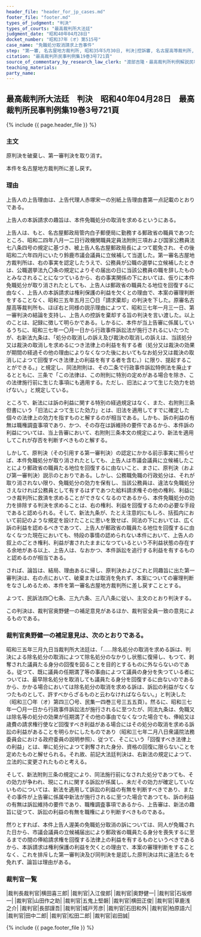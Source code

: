 ```yaml
---
header_file: "header_for_jp_cases.md"
footer_file: "footer.md"
types_of_judgment: "判決"
types_of_courts: "最高裁判所大法廷"
judgment_date: "昭和40年04月28日"
docket_number: "昭和37年（オ）第515号"
case_name: "免職処分取消請求上告事件"
step: "第一審, 名古屋地方裁判所, 昭和35年5月30日, 判決|控訴審, 名古屋高等裁判所, 昭和35年（ネ）第365号, 昭和37年1月31日, 判決|上告審, 最高裁判所第三小法廷, 昭和37年（オ）第515号, 昭和40年4月28日, 判決"
citation: "最高裁判所民事判例集19巻3号721頁"
source_of_commentary_by_research_law_clerk: "渡部吉隆・最高裁判所判例解説民事篇昭和40年度135頁"
teaching_materials:
party_name:
---
```


## 最高裁判所大法廷　判決　昭和40年04月28日　最高裁判所民事判例集19巻3号721頁

{% include {{ page.header_file }}  %}




### 主文



原判決を破棄し、第一審判決を取り消す。

本件を名古屋地方裁判所に差し戻す。





### 理由



上告人の上告理由は、上告代理人赤塚宋一の別紙上告理由書第一点記載のとおりである。

上告人の本訴請求の趣旨は、本件免職処分の取消を求めるというにある。

上告人は、もと、名古屋郵政局管内白子郵便局に勤務する郵政省の職員であつたところ、昭和二四年八月一二日行政機関職員定員法附則三項および国家公務員法七八条四号の規定に基づき、被上告人名古屋郵政局長によつて罷免され、その後昭和二六年四月にいたり鈴鹿市議会議員に立候補して当選した。第一審名古屋地方裁判所は、右の事実を認定したうえで、公務員が公職の選挙に立候補したときは、公職選挙法九〇条の規定によりその届出の日に当該公務員の職を辞したものとみなされることになつているから、右の事実関係の下においては、仮りに本件免職処分が取り消されたとしても、上告人は郵政省の職員たる地位を回復するに由なく、上告人の本訴請求は権利保護の利益を欠くとの理由で、本案の審理判断をすることなく、昭和三五年五月三〇日「請求棄却」の判決を下した。原審名古屋高等裁判所も、ほぼ右と同様の説示理由によつて、昭和三七年一月三一日、第一審判決の結論を支持し、上告人の控訴を棄却する旨の判決を言い渡した。以上のことは、記録に徴して明らかである。しかるに、本件が当上告審に係属しているうちに、昭和三七年一〇月一日から行政事件訴訟法が施行されるにいたつたが、右新法九条は、「処分の取消しの訴え及び裁決の取消しの訴えは、当該処分又は裁決の取消しを求めるにつき法律上の利益を有する者（処分又は裁決の効果が期間の経過その他の理由によりなくなつた後においてもなお処分又は裁決の取消しによつて回復すべき法律上の利益を有する者を含む。）に限り、提起することができる。」と規定し、同法附則は、その二条で行政事件訴訟特例法を廃止するとともに、三条で「この法律は、この附則に特別の定めがある場合を除き、この法律施行前に生じた事項にも適用する。ただし、旧法によつて生じた効力を妨げない。」と規定している。

ところで、新法には訴の利益に関する特別の経過規定はなく、また、右附則三条但書にいう「旧法によつて生じた効力」とは、旧法を適用してすでに確定した個々の法律上の効力を指すものと解するのが相当である。しかも、訴の利益の有無は職権調査事項であり、かつ、その存在は訴維持の要件であるから、本件訴の利益については、当上告審において、右附則三条本文の規定により、新法を適用してこれが存否を判断すべきものと解する。

しかして、原判決（その引用する第一審判決）の認定にかかる前示事実に照らせば、本件免職処分が取り消されたとしても、上告人は市議会議員に立候補したことにより郵政省の職員たる地位を回復するに由ないこと、まさに、原判決（および第一審判決）説示のとおりである。しかし、公務職免職の行政処分は、それが取り消されない限り、免職処分の効力を保有し、当該公務員は、違法な免職処分さえなければ公務員として有するはずであつた給料請求権その他の権利、利益につき裁判所に救済を求めることができなくなるのであるから、本件免職処分の効力を排除する判決を求めることは、右の権利、利益を回復するための必要な手段であると認められる。そして、新法九条が、たとえ注意的にもしろ、括孤内において前記のような規定を設けたことに思いを致せば、同法の下においては、広く訴の利益を認めるべきであつて、上告人が郵政省の職員たる地位を回復するに由なくなつた現在においても、特段の事情の認められない本件において、上告人の叙上のごとき権利、利益が害されたままになつているという不利益状態の存在する余地がある以上、上告人は、なおかつ、本件訴訟を追行する利益を有するものと認めるのが相当である。

されば、論旨は、結局、理由あるに帰し、原判決およびこれと同趣旨に出た第一審判決は、右の点において、破棄または取消を免れず、本案についての審理判断をなさしめるため、本件を第一審名古屋地方裁判所に差し戻すこととする。

よつて、民訴法四〇七条、三九六条、三八八条に従い、主文のとおり判決する。

この判決は、裁判官奥野健一の補足意見があるほか、裁判官全員一致の意見によるものである。

### 裁判官奥野健一の補足意見は、次のとおりである。

昭和三五年三月九日当裁判所大法廷は、「……除名処分の取消を求める訴は、判決による除名処分の取消によつて除名処分のなかりし状態に復帰し、もつて、剥奪された議員たる身分の回復を図ることを目的とするものに外ならないのである。従つて、既に議員の任期満了等の事由によつて議員の身分を失つている者については、最早除名処分を取消しても議員たる身分を回復するに由ないのであるから、かかる場合においては除名処分の取消を求める訴は、訴訟の利益がなくなつたものとして、許すべからざるものと云わなければならない。」と判決した（昭和三〇年（オ）第四三〇号、民集一四巻三号三五五頁）。然るに、昭和三七年一〇月一日から行政事件訴訟法が施行されるに至つたが、同法九条は、免職又は除名等の処分の効果が任期満了その他の事由でなくなつた場合でも、俸給又は歳費の請求権行使など回復すべき利益がある場合にはその処分の取消を求める訴訟の利益があることを明らかにしたものであり（昭和三七年二月八日衆議院法務委員会における政府委員の説明参照）、従つて、そこにいう「回復すべき法律上の利益」とは、単に処分によつて剥奪された身分、資格の回復に限らないことを定めたものと解せられる。それ故、前記大法廷判決は、右新法の規定によつて、立法的に変更されたものと考える。

そして、新法附則三条の規定により、同法施行前になされた処分であつても、その効力が争われ、現にこれに関する訴訟が係属し、未だその効力が確定していないものについては、新法を適用して訴訟の利益の有無を判断すべきであり、またその事件が上告審に係属中新法が施行されるに至つた場合であつても、訴の利益の有無は訴訟維持の要件であり、職権調査事項であるから、上告審は、新法の趣旨に従つて、訴訟の利益の有無を職権により判断すべきものである。

然りとすれば、本件上告人渥美の免職処分取消の訴については、同人が免職された日から、市議会議員の立候補届出により郵政省の職員たる身分を喪失するに至るまでの間の俸給請求権を回復する法律上の利益を有するものというべきであるから、本訴請求は権利保護の利益を欠くとの理由で、本案の審理判断をすることなく、これを排斥した第一審判決及び同判決を是認した原判決は共に違法たるを免れず、論旨は理由がある。

### 裁判官一覧

|裁判長裁判官|横田喜三郎|
|裁判官|入江俊郎|
|裁判官|奥野健一|
|裁判官|石坂修一|
|裁判官|山田作之助|
|裁判官|五鬼上堅磐|
|裁判官|横田正俊|
|裁判官|草鹿浅之介|
|裁判官|長部謹吾|
|裁判官|城戸芳彦|
|裁判官|石田和外|
|裁判官|柏原語六|
|裁判官|田中二郎|
|裁判官|松田二郎|
|裁判官|岩田誠|


{% include {{ page.footer_file }}  %}
